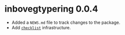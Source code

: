 # inbovegtypering 0.0.4

* Added a `NEWS.md` file to track changes to the package.
* Add [`checklist`](https://inbo.github.io/checklist/) infrastructure.
